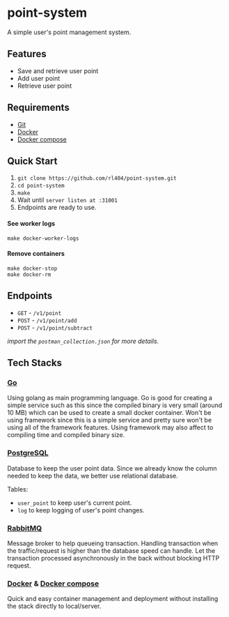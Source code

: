 # point-system

A simple user's point management system.

## Features

- Save and retrieve user point
- Add user point
- Retrieve user point

## Requirements

- [Git](https://git-scm.com/)
- [Docker](https://www.docker.com/)
- [Docker compose](https://docs.docker.com/compose/)

## Quick Start

1. `git clone https://github.com/rl404/point-system.git`
2. `cd point-system`
3. `make`
4. Wait until `server listen at :31001`
5. Endpoints are ready to use.

#### See worker logs

```
make docker-worker-logs
```

#### Remove containers

```
make docker-stop
make docker-rm
```

## Endpoints

- `GET` - `/v1/point`
- `POST` - `/v1/point/add`
- `POST` - `/v1/point/subtract`

*import the `postman_collection.json` for more details.*

## Tech Stacks

### [Go](https://golang.org/)

Using golang as main programming language. Go is good for creating a simple service such as this since the compiled binary is very small (around 10 MB) which can be used to create a small docker container. Won't be using framework since this is a simple service and pretty sure won't be using all of the framework features. Using framework may also affect to compiling time and compiled binary size.

### [PostgreSQL](https://postgresql.org/)

Database to keep the user point data. Since we already know the column needed to keep the data, we better use relational database.

Tables:
- `user_point` to keep user's current point.
- `log` to keep logging of user's point changes.

### [RabbitMQ](https://www.rabbitmq.com/)

Message broker to help queueing transaction. Handling transaction when the traffic/request is higher than the database speed can handle. Let the transaction processed asynchronously in the back without blocking HTTP request.

### [Docker](https://www.docker.com/) & [Docker compose](https://docs.docker.com/compose/)

Quick and easy container management and deployment without installing the stack directly to local/server.